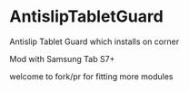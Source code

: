# AntislipTabletGuard
Antislip Tablet Guard which installs on corner

Mod with Samsung Tab S7+

welcome to fork/pr for fitting more modules
